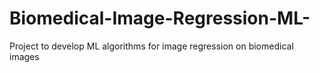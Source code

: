 # Biomedical-Image-Regression-ML-
Project to develop ML algorithms for image regression on biomedical images
